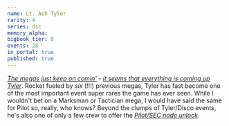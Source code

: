 ```yaml
---
name: Lt. Ash Tyler
rarity: 4
series: dsc
memory_alpha:
bigbook_tier: 8
events: 28
in_portal: true
published: true
---
```


[_The megas just keep on comin'_](https://www.youtube.com/watch?v=WQZqJ_-WAO8) - [_it seems that everything is coming up Tyler_](https://www.youtube.com/watch?v=M67E9mpwBpM). Rocket fueled by _six_ (!!!) previous megas, Tyler has fast become one of the most important event super rares the game has ever seen. While I wouldn't bet on a Marksman or Tactician mega, I would have said the same for Pilot so, really, who knows? Beyond the clumps of Tyler/Disco events, he's also one of only a few crew to offer the [_Pilot/SEC node unlock_](https://stt.wiki/wiki/Serious_Business).
